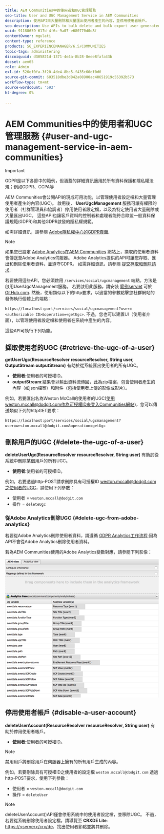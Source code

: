 ```yaml
---
title: AEM Communities中的使用者和UGC管理服務
seo-title: User and UGC Management Service in AEM Communities
description: 使用API來大量刪除和大量匯出使用者產生的內容，並停用使用者帳戶。
seo-description: Use APIs to bulk delete and bulk export user generated content, and disable user account.
uuid: 91180659-617d-4f6c-9a07-e680770d0d8f
contentOwner: mgulati
content-type: reference
products: SG_EXPERIENCEMANAGER/6.5/COMMUNITIES
topic-tags: administering
discoiquuid: d305821d-1371-4e4a-8b28-8eee8fafa43b
docset: aem65
role: Admin
exl-id: 526ef0fa-3f20-4de4-8bc5-f435c60df0d0
source-git-commit: 603518dbe3d842a08900ac40651919c55392b573
workflow-type: tm+mt
source-wordcount: '593'
ht-degree: 0%

---
```


# AEM Communities中的使用者和UGC管理服務 {#user-and-ugc-management-service-in-aem-communities}

>[!IMPORTANT]
>
>GDPR是以下各節中的範例，但涵蓋的詳細資訊適用於所有資料保護和隱私權法規；例如GDPR、CCPA等

AEM Communities會公開API的現成可用功能，以管理使用者設定檔和大量管理使用者產生的內容(UGC)。 啟用後， **UserUgcManagement** 服務可讓有權限的使用者（社群管理員和協調者）停用使用者設定檔，以及為特定使用者大量刪除或大量匯出UGC。 這些API也讓客戶資料的控制者和處理者能符合歐盟一般資料保護規範(GDPR)和其他GDPR啟發的隱私權規範。

如需詳細資訊，請參閱 [Adobe隱私權中心的GDPR頁面](https://www.adobe.com/privacy/general-data-protection-regulation.html).

>[!NOTE]
>
>如果您已設定 [Adobe Analytics在AEM Communities](/help/communities/analytics.md) 網站上，擷取的使用者資料會傳送至Adobe Analytics伺服器。 Adobe Analytics提供的API可讓您存取、匯出和刪除使用者資料，並遵守GDPR。 如需詳細資訊，請參閱 [提交存取和刪除請求](https://docs.adobe.com/content/help/en/analytics/admin/data-governance/gdpr-submit-access-delete.html).

若要使用這些API，您必須啟用 `/services/social/ugcmanagement` 端點，方法是啟用UserUgcManagement服務。 若要啟用此服務，請安裝 [範例servlet](https://github.com/Adobe-Marketing-Cloud/aem-communities-ugc-migration/tree/main/bundles/communities-ugc-management-servlet) 可於 [GitHub.com](https://github.com/Adobe-Marketing-Cloud/aem-communities-ugc-migration/tree/main/bundles/communities-ugc-management-servlet). 然後，使用類似以下的http要求，以適當的參數點擊您社群網站的發佈執行個體上的端點：

`https://localhost:port/services/social/ugcmanagement?user=<authorizable ID>&operation=<getUgc>`. 不過，您也可以建置UI（使用者介面），以管理使用者設定檔和使用者在系統中產生的內容。

這些API可執行下列功能。

## 擷取使用者的UGC {#retrieve-the-ugc-of-a-user}

**getUserUgc(ResourceResolver resourceResolver, String user, OutputStream outputStream)** 有助於從系統匯出使用者的所有UGC。

* **使用者**:使用者的可授權ID。
* **outputStream**:結果會以輸出資料流傳回，此為zip檔案，包含使用者產生的內容（如json檔案）和附件（包括使用者上傳的影像或影片）。

例如，若要匯出名為Weston McCall的使用者的UGC(使用weston.mccall@dodgit.com作為可授權ID來登入Communities網站)，您可以傳送類似下列的httpGET要求：

`https://localhost:port/services/social/ugcmanagement?user=weston.mccall@dodgit.com&operation=getUgc`

## 刪除用戶的UGC {#delete-the-ugc-of-a-user}

**deleteUserUgc(ResourceResolver resourceResolver, String user)** 有助於從系統中刪除某個用戶的所有UGC。

* **使用者**:使用者的可授權ID。

例如，若要透過http-POST請求刪除具有可授權ID weston.mccall@dodgit.com之使用者的UGC，請使用下列參數：

* 使用者 = `weston.mccall@dodgit.com`
* 操作 = `deleteUgc`

### 從Adobe Analytics刪除UGC {#delete-ugc-from-adobe-analytics}

若要從Adobe Analytics刪除使用者資料，請遵循 [GDPR Analytics工作流程](https://docs.adobe.com/content/help/en/analytics/admin/data-governance/an-gdpr-workflow.html);因為API不會從Adobe Analytics刪除使用者資料。

若為AEM Communities使用的Adobe Analytics變數對應，請參閱下列影像：

![AEM Communities變數對應至Adobe Analytics](assets/analytics-communities-mapping.png)

## 停用使用者帳戶 {#disable-a-user-account}

**deleteUserAccount(ResourceResolver resourceResolver, String user)** 有助於停用使用者帳戶。

* **使用者**:使用者的可授權ID。

>[!NOTE]
>
>禁用用戶將刪除用戶在伺服器上擁有的所有用戶生成的內容。

例如，若要刪除具有可授權ID之使用者的設定檔 `weston.mccall@dodgit.com` 透過http-POST要求，使用下列參數：

* 使用者 = `weston.mccall@dodgit.com`
* 操作 = `deleteUser`

>[!NOTE]
>
>deleteUserAccount()API僅會停用系統中的使用者設定檔，並移除UGC。 不過，若要從系統刪除使用者設定檔，請導覽至 **CRXDE Lite**: [https://&lt;server>/crx/de](https://localhost:4502/crx/de)，找出使用者節點並將其刪除。
